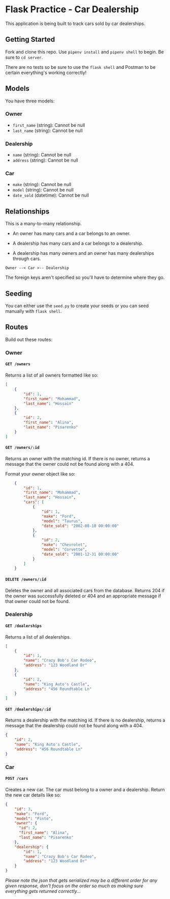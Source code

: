 # Flask Practice - Car Dealership

This application is being built to track cars sold by car dealerships.

## Getting Started

Fork and clone this repo. Use `pipenv install` and `pipenv shell` to begin. Be sure to `cd server`.

There are no tests so be sure to use the `flask shell` and Postman to be certain everything's working correctly!

## Models

You have three models:

### Owner

- `first_name` (string): Cannot be null
- `last_name` (string): Cannot be null

### Dealership

- `name` (string): Cannot be null
- `address` (string): Cannot be null

### Car

- `make` (string): Cannot be null
- `model` (string): Cannot be null
- `date_sold` (datetime): Cannot be null

## Relationships

This is a many-to-many relationship.

- An owner has many cars and a car belongs to an owner.

- A dealership has many cars and a car belongs to a dealership.

- A dealership has many owners and an owner has many dealerships through cars.

`Owner --< Car >-- Dealership`

The foreign keys aren't specified so you'll have to determine where they go.

## Seeding

You can either use the `seed.py` to create your seeds or you can seed manually with `flask shell`.

## Routes

Build out these routes:


### Owner

#### `GET /owners`

Returns a list of all owners formatted like so:

```json
[
    {
        "id": 1,
        "first_name": "Mohammad",
        "last_name": "Hossain"
    },
    {
        "id": 2,
        "first_name": "Alina",
        "last_name": "Pisarenko"
    }
]
```

#### `GET /owners/:id`

Returns an owner with the matching id. If there is no owner, returns a message that the owner could not be found along with a 404.

Format your owner object like so:

```json
    {
        "id": 1,
        "first_name": "Mohammad",
        "last_name": "Hossain",
        "cars": [
            {
                "id": 1,
                "make": "Ford",
                "model": "Taurus",
                "date_sold": "2002-08-18 00:00:00"
            },
            {
                "id": 2,
                "make": "Chevrolet",
                "model": "Corvette",
                "date_sold": "2001-12-31 00:00:00"
            }
        ]
    }
```

#### `DELETE /owners/:id`

Deletes the owner and all associated cars from the database. Returns 204 if the owner was successfully deleted or 404 and an appropriate message if that owner could not be found.


### Dealership

#### `GET /dealerships`

Returns a list of all dealerships.

```json
[
    {
        "id": 1,
        "name": "Crazy Bob's Car Rodeo",
        "address": "123 Woodland Dr"
    },
    {
        "id": 2,
        "name": "King Auto's Castle",
        "address": "456 Roundtable Ln"
    }
]
```


#### `GET /dealerships/:id`

Returns a dealership with the matching id. If there is no dealership, returns a message that the dealership could not be found along with a 404.

```json
{
    "id": 2,
    "name": "King Auto's Castle",
    "address": "456 Roundtable Ln"
}
```


### Car

#### `POST /cars`

Creates a new car. The car must belong to a owner and a dealership. Return the new car details like so:

```json
{
    "id": 3,
    "make": "Ford",
    "model": "Pinto",
    "owner": {
      "id": 2,
      "first_name": "Alina",
      "last_name": "Pisarenko"
    },
    "dealership": {
        "id": 1,
        "name": "Crazy Bob's Car Rodeo",
        "address": "123 Woodland Dr"
    }
}
```

*Please note the json that gets serialized may be a different order for any given response, don't focus on the order so much as making sure everything gets returned correctly...*
